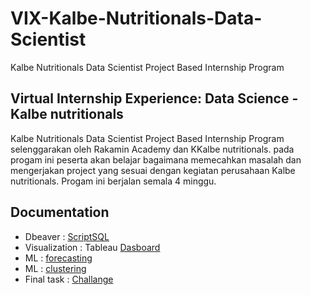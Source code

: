 # VIX-Kalbe-Nutritionals-Data-Scientist
Kalbe Nutritionals Data Scientist Project Based Internship Program
## Virtual Internship Experience: Data Science - Kalbe nutritionals
Kalbe Nutritionals Data Scientist Project Based Internship Program selenggarakan oleh Rakamin Academy dan KKalbe nutritionals. pada progam ini peserta akan belajar bagaimana memecahkan masalah dan mengerjakan project yang sesuai dengan kegiatan perusahaan Kalbe nutritionals. Progam ini berjalan semala 4 minggu.
## Documentation
- Dbeaver : [ScriptSQL](https://github.com/bachtiar09/VIX-Kalbe-Nutritionals-Data-Scientist/blob/main/QuerySQL.txt)
- Visualization : Tableau [Dasboard](https://public.tableau.com/app/profile/abie.bachtiar/viz/Kalbe-Dasboardsales/Dashboard2)
- ML : [forecasting](https://github.com/bachtiar09/VIX-Kalbe-Nutritionals-Data-Scientist/blob/main/Kalbe_ML_Time_Series_.ipynb)
- ML : [clustering ](https://github.com/bachtiar09/VIX-Kalbe-Nutritionals-Data-Scientist/blob/main/Kalbe_clustering.ipynb)
- Final task : [Challange](https://github.com/bachtiar09/VIX-Kalbe-Nutritionals-Data-Scientist/blob/main/FinalTask_Kalbe_DS_Abie%20bachtiar_.pdf)

